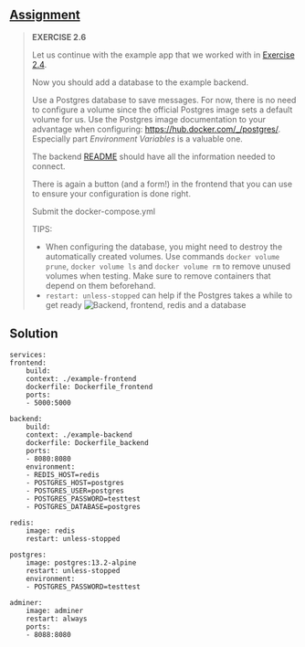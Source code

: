 ## [Assignment](https://devopswithdocker.com/part-2/section-3#exercises-26---210)

> **EXERCISE 2.6**
> 
> Let us continue with the example app that we worked with in [Exercise 2.4](https://github.com/VikSil/DevOps_with_Docker/blob/trunk/Part2/Exercise_2.4).
> 
> Now you should add a database to the example backend.
> 
> Use a Postgres database to save messages. For now, there is no need to configure a volume since the official Postgres image sets a default volume for us. Use the Postgres image documentation to your advantage when configuring: https://hub.docker.com/_/postgres/. Especially part *Environment Variables* is a valuable one.
> 
> The backend [README](https://github.com/docker-hy/material-applications/tree/main/example-backend) should have all the information needed to connect.
> 
> There is again a button (and a form!) in the frontend that you can use to ensure your configuration is done right.
> 
> Submit the docker-compose.yml
> 
> TIPS:
> 
> - When configuring the database, you might need to destroy the automatically created volumes. Use commands `docker volume prune`, `docker volume ls` and `docker volume rm` to remove unused volumes when testing. Make sure to remove containers that depend on them beforehand.
> - `restart: unless-stopped` can help if the Postgres takes a while to get ready
> ![Backend, frontend, redis and a database](https://devopswithdocker.com/assets/images/back-front-redis-and-database-5aaf7f70f4e7f9f0873e2be9710ea5e6.png)

## Solution

    services:
    frontend:
        build: 
        context: ./example-frontend
        dockerfile: Dockerfile_frontend
        ports:
        - 5000:5000

    backend:
        build: 
        context: ./example-backend
        dockerfile: Dockerfile_backend
        ports:
        - 8080:8080
        environment:
        - REDIS_HOST=redis
        - POSTGRES_HOST=postgres
        - POSTGRES_USER=postgres
        - POSTGRES_PASSWORD=testtest
        - POSTGRES_DATABASE=postgres

    redis:
        image: redis
        restart: unless-stopped

    postgres:
        image: postgres:13.2-alpine
        restart: unless-stopped
        environment:
        - POSTGRES_PASSWORD=testtest

    adminer:
        image: adminer
        restart: always
        ports:
        - 8088:8080